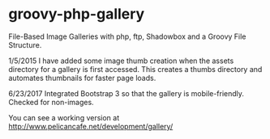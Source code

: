 groovy-php-gallery
==================

File-Based Image Galleries with php, ftp, Shadowbox and a Groovy File Structure.

1/5/2015
I have added some image thumb creation when the assets directory for a gallery is first accessed. This creates a thumbs directory and automates thumbnails for faster page loads.

6/23/2017
Integrated Bootstrap 3 so that the gallery is mobile-friendly. Checked for non-images.

You can see a working version at http://www.pelicancafe.net/development/gallery/
